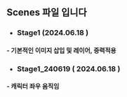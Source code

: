 ## Scenes 파일 입니다
- ### Stage1 (2024.06.18 ) 
#### - 기본적인 이미지 삽입 및 레이어, 중력적용
- ### Stage1_240619 ( 2024.06.18 ) 
#### - 캐릭터 좌우 움직임
